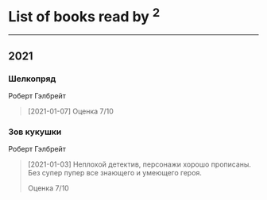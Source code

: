 # List of books read by [](https://plus.google.com/u/0/113479058458145129271/)<sup>2</sup>
---

## 2021

### Шелкопряд
Роберт Гэлбрейт
> [2021-01-07] Оценка 7/10


### Зов кукушки
Роберт Гэлбрейт
> [2021-01-03] Неплохой детектив,  персонажи хорошо прописаны.  Без супер пупер все знающего и умеющего героя.
> 
> Оценка 7/10



